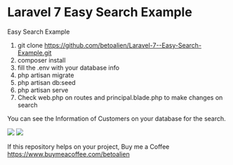 # Laravel 7 Easy Search Example
 Easy Search Example
 
 
 1) git clone https://github.com/betoalien/Laravel-7--Easy-Search-Example.git
 2) composer install
 3) fill the .env with your database info
 4) php artisan migrate
 5) php artisan db:seed
 6) php artisan serve
 7) Check web.php on routes and principal.blade.php to make changes on search

You can see the Information of Customers on your database for the search.

<img src="https://www.thealientek.com/images/screen1.png">

<img src="https://www.thealientek.com/images/screen2.png">


If this repository helps on your project, Buy me a Coffee https://www.buymeacoffee.com/betoalien
 
